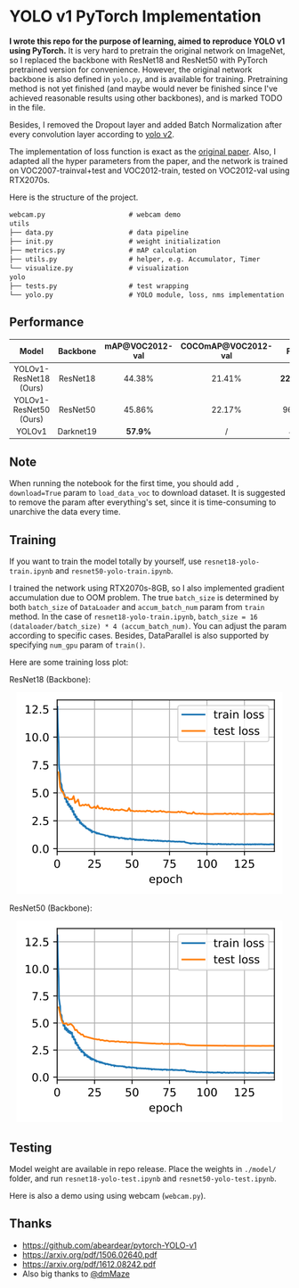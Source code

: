 # YOLO v1 PyTorch Implementation

**I wrote this repo for the purpose of learning, aimed to reproduce YOLO v1 using PyTorch.** It is very hard to pretrain the original network on ImageNet, so I replaced the backbone with ResNet18 and ResNet50 with PyTorch pretrained version for convenience. However, the original network backbone is also defined in `yolo.py`, and is available for training. Pretraining method is not yet finished (and maybe would never be finished since I've achieved reasonable results using other backbones), and is marked TODO in the file.

Besides, I removed the Dropout layer and added Batch Normalization after every convolution layer according to [yolo v2](https://arxiv.org/pdf/1612.08242.pdf).

The implementation of loss function is exact as the [original paper](https://arxiv.org/pdf/1506.02640.pdf). Also, I adapted all the hyper parameters from the paper, and the network is trained on VOC2007-trainval+test and VOC2012-train, tested on VOC2012-val using RTX2070s.

Here is the structure of the project.

```
webcam.py                     # webcam demo
utils
├── data.py                   # data pipeline
├── init.py                   # weight initialization
├── metrics.py                # mAP calculation
├── utils.py                  # helper, e.g. Accumulator, Timer
└── visualize.py              # visualization
yolo
├── tests.py                  # test wrapping
└── yolo.py                   # YOLO module, loss, nms implementation
```

## Performance

|         Model          | Backbone  | mAP@VOC2012-val | COCOmAP@VOC2012-val |    FPS     |
| :--------------------: | :-------: | :-------------: | :-----------------: | :--------: |
| YOLOv1-ResNet18 (Ours) | ResNet18  |     44.38%      |       21.41%        | **223.61** |
| YOLOv1-ResNet50 (Ours) | ResNet50  |     45.86%      |       22.17%        |   96.16    |
|         YOLOv1         | Darknet19 |    **57.9%**    |          /          |     45     |

## Note

When running the notebook for the first time, you should add `, download=True` param to `load_data_voc` to download dataset. It is suggested to remove the param after everything's set, since it is time-consuming to unarchive the data every time.

## Training

If you want to train the model totally by yourself, use `resnet18-yolo-train.ipynb` and `resnet50-yolo-train.ipynb`.

I trained the network using RTX2070s-8GB, so I also implemented gradient accumulation due to OOM problem. The true `batch_size` is determined by both `batch_size` of `DataLoader` and `accum_batch_num` param from `train` method. In the case of `resnet18-yolo-train.ipynb`, `batch_size = 16 (dataloader/batch_size) * 4 (accum_batch_num)`. You can adjust the param according to specific cases. Besides, DataParallel is also supported by specifying `num_gpu` param of `train()`.

Here are some training loss plot:

ResNet18 (Backbone):

<div align="center">
	<img src="./assets/resnet18-train.svg">
</div>

ResNet50 (Backbone):

<div align="center">
	<img src="./assets/resnet50-train.svg">
</div>

## Testing

Model weight are available in repo release. Place the weights in `./model/` folder, and run `resnet18-yolo-test.ipynb` and `resnet50-yolo-test.ipynb`.

Here is also a demo using using webcam (`webcam.py`).

## Thanks

* https://github.com/abeardear/pytorch-YOLO-v1
* https://arxiv.org/pdf/1506.02640.pdf
* https://arxiv.org/pdf/1612.08242.pdf
* Also big thanks to [@dmMaze](https://github.com/dmMaze)
